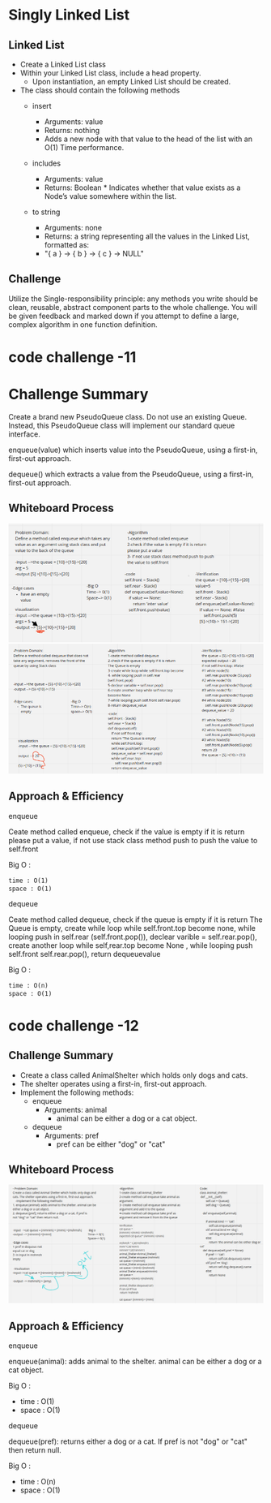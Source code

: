# Singly Linked List
<!-- Short summary or background information -->
##  Linked List
* Create a Linked List class
* Within your Linked List class, include a head property. 
    * Upon instantiation, an empty Linked List should be created.
* The class should contain the following methods 
    * insert
        * Arguments: value
        * Returns: nothing
        * Adds a new node with that value to the head of the list with an O(1) Time performance.
    * includes 
        * Arguments: value
        * Returns: Boolean 
            * 
    Indicates whether that value exists as a Node’s value somewhere within the list.

    * to string 
        * Arguments: none
        * Returns: a string representing all the values in the Linked List, formatted as:
        * "{ a } -> { b } -> { c } -> NULL"

## Challenge
<!-- Description of the challenge -->
Utilize the Single-responsibility principle: any methods you write should be clean, reusable, abstract component parts to the whole challenge. You will be given feedback and marked down if you attempt to define a large, complex algorithm in one function definition.

<!-- ## Approach & Efficiency
What approach did you take? Why? What is the Big O space/time for this approach?


## API
Description of each method publicly available to your Linked List -->
# code challenge -11
# Challenge Summary
<!-- Description of the challenge -->
Create a brand new PseudoQueue class. Do not use an existing Queue. Instead, this PseudoQueue class will implement our standard queue interface.

enqueue(value) which inserts value into the PseudoQueue, using a first-in, first-out approach.

dequeue() which extracts a value from the PseudoQueue, using a first-in, first-out approach.
## Whiteboard Process
<!-- Embedded whiteboard image -->
![](code-challenges/enqueue.png)
![](code-challenges/dequeue.png)
## Approach & Efficiency
<!-- What approach did you take? Why? What is the Big O space/time for this approach? -->
enqueue

Ceate method called enqueue, check if the value is empty if it is return please put a value, if not use stack class method push to push the value to self.front

Big O :

    time : O(1)
    space : O(1)

dequeue

Ceate method called dequeue, check if the queue is empty if it is return The Queue is empty, create while loop while self.front.top become none, while looping push in self.rear (self.front.pop()), declear varible = self.rear.pop(), create another loop while self,rear.top become None , while looping push self.front self.rear.pop(), return dequeuevalue

Big O :

    time : O(n)
    space : O(1)


# code challenge -12

## Challenge Summary
<!-- Description of the challenge -->
* Create a class called AnimalShelter which holds only dogs and cats.
* The shelter operates using a first-in, first-out approach.
* Implement the following methods: 
    * enqueue
        * Arguments: animal 
            * animal can be either a dog or a cat object.
    * dequeue
        * Arguments: pref 
            * pref can be either "dog" or "cat"
## Whiteboard Process
<!-- Embedded whiteboard image -->
![](code-challenges/challenge-12.png)
## Approach & Efficiency
<!-- What approach did you take? Why? What is the Big O space/time for this approach? -->
enqueue

enqueue(animal): adds animal to the shelter. animal can be either a dog or a cat object.

Big O :
* time : O(1)
* space : O(1)

dequeue

dequeue(pref): returns either a dog or a cat. If pref is not "dog" or "cat" then return null.

Big O :

* time : O(n)
* space : O(1)
